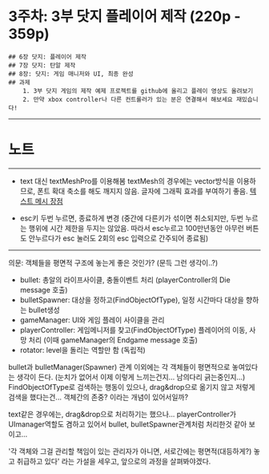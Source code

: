 # 3주차: 3부 닷지 플레이어 제작 (220p - 359p)

    ## 6장 닷지: 플레이어 제작
    ## 7장 닷지: 탄알 제작
    ## 8장: 닷지: 게임 매니저와 UI, 최종 완성
    ## 과제
        1. 3부 닷지 게임의 제작 예제 프로젝트를 github에 올리고 플레이 영상도 올려보기
        2. 만약 xbox controller나 다른 컨트롤러가 있는 분은 연결해서 해보세요 재밌습니다!

---
# 노트
---

- text 대신 textMeshPro를 이용해봄
textMesh의 경우에는 vector방식을 이용하므로, 폰트 확대 축소를 해도 깨지지 않음.
글자에 그래픽 효과를 부여하기 좋음.
[텍스트 메시 장점](https://mumumi.tistory.com/141)

- esc키 두번 누르면, 종료하게 변경
(중간에 다른키가 섞이면 취소되지만, 두번 누르는 행위에 시간 제한을 두지는 않았음. 따라서 esc누르고 100만년동안 아무런 버튼도 안누르다가 esc 눌러도 2회의 esc 입력으로 간주되어 종료됨)


---
의문: 객체들을 평면적 구조에 놓는게 좋은 것인가? (문득 그런 생각이..?)

- bullet: 총알의 라이프사이클, 충돌이벤트 처리 (playerController의 Die message 호출)
- bulletSpawner: 대상을 정하고(FindObjectOfType), 일정 시간마다 대상을 향하는 bullet생성
- gameManager: UI와 게임 플레이 사이클을 관리 
- playerController: 게임메니저를 찾고(FindObjectOfType) 플레이어의 이동, 사망 처리 (이때 gameManager의 Endgame message 호출)
- rotator: level을 돌리는 역할만 함 (독립적)

bullet과 bulletManager(Spawner) 관계 이외에는 각 객체들이 평면적으로 놓여있다는 생각이 든다. (눈치가 없어서 이제 이렇게 느끼는건지... 남의다리 긁는중인지...)
FindObjectOfType로 검색하는 행동이 있으나, drag&drop으로 옮기지 않고 저렇게 검색을 했다는건... 객체간의 존중? 이라는 개념이 있어서일까?

text같은 경우에는, drag&drop으로 처리하기는 했으나... playerController가 UImanager역할도 겸하고 있어서 bullet, bulletSpawner관계처럼 처리한것 같아 보이고...

'각 객체와 그걸 관리할 책임이 있는 관리자가 아니면, 서로간에는 평면적(대등하게?) 놓고 취급하고 있다'
라는 가설을 세우고, 앞으로의 과정을 살펴봐야겠다.
